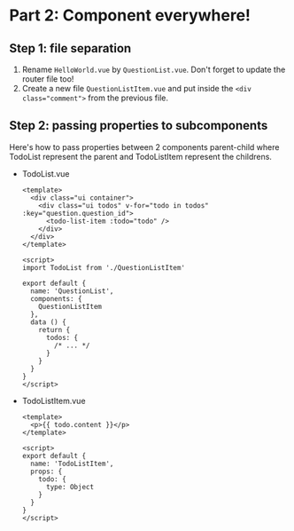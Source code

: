 # Part 2: Component everywhere!

## Step 1: file separation

1. Rename `HelloWorld.vue` by `QuestionList.vue`. Don't forget to update the router file too!
2. Create a new file `QuestionListItem.vue` and put inside the `<div class="comment">` from the previous file.


## Step 2: passing properties to subcomponents

Here's how to pass properties between 2 components parent-child where TodoList represent the parent and TodoListItem represent the childrens.

* TodoList.vue

    ```
    <template>
      <div class="ui container">
        <div class="ui todos" v-for="todo in todos" :key="question.question_id">
          <todo-list-item :todo="todo" />
        </div>
      </div>
    </template>

    <script>
    import TodoList from './QuestionListItem'

    export default {
      name: 'QuestionList',
      components: {
        QuestionListItem
      },
      data () {
        return {
          todos: {
            /* ... */
          }
        }
      }
    }
    </script>
    ```


* TodoListItem.vue

    ```
    <template>
      <p>{{ todo.content }}</p>
    </template>

    <script>
    export default {
      name: 'TodoListItem',
      props: {
        todo: {
          type: Object
        }
      }
    }
    </script>
    ```